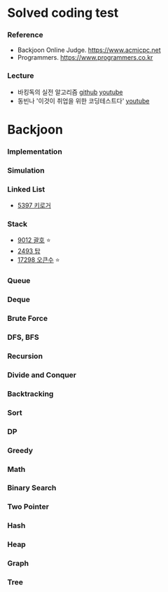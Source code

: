 # Solved coding test

### Reference
- Backjoon Online Judge. https://www.acmicpc.net
- Programmers. https://www.programmers.co.kr

### Lecture
- 바킹독의 실전 알고리즘
[github](https://github.com/encrypted-def/basic-algo-lecture/blob/master/workbook.md)
[youtube](https://www.youtube.com/watch?v=LcOIobH7ues&list=PLtqbFd2VIQv4O6D6l9HcD732hdrnYb6CY)
- 동빈나 '이것이 취업을 위한 코딩테스트다'
[youtube](https://www.youtube.com/watch?v=m-9pAwq1o3w&list=PLRx0vPvlEmdAghTr5mXQxGpHjWqSz0dgC)

# Backjoon
### Implementation
### Simulation
### Linked List
- [5397 키로거](https://github.com/jkl7142/coding-test/blob/main/Backjoon/Linked-List/5397_keylogger.cpp)
### Stack
- [9012 괄호](https://github.com/jkl7142/coding-test/blob/main/Backjoon/Stack/9012_parenthesis.cpp) :star:
- [2493 탑](https://github.com/jkl7142/coding-test/blob/main/Backjoon/Stack/2493_top.cpp)
- [17298 오큰수](https://github.com/jkl7142/coding-test/blob/main/Backjoon/Stack/17298_NGE.cpp) :star:
### Queue
### Deque
### Brute Force
### DFS, BFS
### Recursion
### Divide and Conquer
### Backtracking
### Sort
### DP
### Greedy
### Math
### Binary Search
### Two Pointer
### Hash
### Heap
### Graph
### Tree
